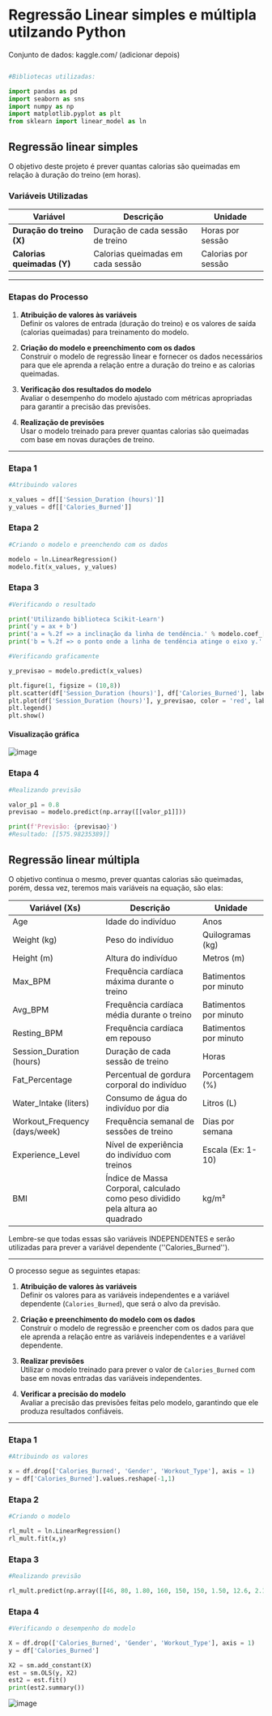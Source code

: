 # Regressão Linear simples e múltipla utilzando Python


Conjunto de dados: kaggle.com/ (adicionar depois)

```python

#Bibliotecas utilizadas:

import pandas as pd 
import seaborn as sns 
import numpy as np
import matplotlib.pyplot as plt
from sklearn import linear_model as ln

```

## Regressão linear simples 

O objetivo deste projeto é prever quantas calorias são queimadas em relação à duração do treino (em horas). 

### Variáveis Utilizadas

| Variável               | Descrição                        | Unidade               |
|------------------------|----------------------------------|-----------------------|
| **Duração do treino (X)** | Duração de cada sessão de treino | Horas por sessão      |
| **Calorias queimadas (Y)** | Calorias queimadas em cada sessão | Calorias por sessão   |

---

### Etapas do Processo

1. **Atribuição de valores às variáveis**  
   Definir os valores de entrada (duração do treino) e os valores de saída (calorias queimadas) para treinamento do modelo.

2. **Criação do modelo e preenchimento com os dados**  
   Construir o modelo de regressão linear e fornecer os dados necessários para que ele aprenda a relação entre a duração do treino e as calorias queimadas.

3. **Verificação dos resultados do modelo**  
   Avaliar o desempenho do modelo ajustado com métricas apropriadas para garantir a precisão das previsões.

4. **Realização de previsões**  
   Usar o modelo treinado para prever quantas calorias são queimadas com base em novas durações de treino.

---

### Etapa 1

```python
#Atribuindo valores

x_values = df[['Session_Duration (hours)']]
y_values = df[['Calories_Burned']]
```

### Etapa 2

```python
#Criando o modelo e preenchendo com os dados

modelo = ln.LinearRegression()
modelo.fit(x_values, y_values)
```

### Etapa 3

```python
#Verificando o resultado

print('Utilizando biblioteca Scikit-Learn')
print('y = ax + b')
print('a = %.2f => a inclinação da linha de tendência.' % modelo.coef_[0][0])
print('b = %.2f => o ponto onde a linha de tendência atinge o eixo y.' % modelo.intercept_[0])

```

```python
#Verificando graficamente

y_previsao = modelo.predict(x_values)

plt.figure(1, figsize = (10,8))
plt.scatter(df['Session_Duration (hours)'], df['Calories_Burned'], label = 'Dados reais')
plt.plot(df['Session_Duration (hours)'], y_previsao, color = 'red', label = 'linha de tendencia')
plt.legend()
plt.show()
```
#### Visualização gráfica
![image](https://github.com/user-attachments/assets/745cfb7b-5ff6-4103-8a42-018d1b8c374a)

### Etapa 4

```python
#Realizando previsão

valor_p1 = 0.8
previsao = modelo.predict(np.array([[valor_p1]]))

print(f'Previsão: {previsao}')
#Resultado: [[575.98235389]]
```

## Regressão linear múltipla

O objetivo continua o mesmo, prever quantas calorias são queimadas, porém, dessa vez, teremos mais variáveis na equação, são elas:

| Variável (Xs)                 | Descrição                                                                                     | Unidade                |
|---------------------------|-----------------------------------------------------------------------------------------------|------------------------|
| Age                       | Idade do indivíduo                                                                            | Anos                   |
| Weight (kg)               | Peso do indivíduo                                                                             | Quilogramas (kg)       |
| Height (m)                | Altura do indivíduo                                                                           | Metros (m)             |
| Max_BPM                   | Frequência cardíaca máxima durante o treino                                                   | Batimentos por minuto  |
| Avg_BPM                   | Frequência cardíaca média durante o treino                                                    | Batimentos por minuto  |
| Resting_BPM               | Frequência cardíaca em repouso                                                                | Batimentos por minuto  |
| Session_Duration (hours)  | Duração de cada sessão de treino                                                              | Horas                  |
| Fat_Percentage            | Percentual de gordura corporal do indivíduo                                                   | Porcentagem (%)        |
| Water_Intake (liters)     | Consumo de água do indivíduo por dia                                                          | Litros (L)             |
| Workout_Frequency (days/week) | Frequência semanal de sessões de treino                                                   | Dias por semana        |
| Experience_Level          | Nível de experiência do indivíduo com treinos                                                | Escala (Ex: 1-10)      |
| BMI                       | Índice de Massa Corporal, calculado como peso dividido pela altura ao quadrado                | kg/m²                  |

Lembre-se que todas essas são variáveis INDEPENDENTES e serão utilizadas para prever a variável dependente (''Calories_Burned''). 

---

O processo segue as seguintes etapas:

1. **Atribuição de valores às variáveis**  
   Definir os valores para as variáveis independentes e a variável dependente (`Calories_Burned`), que será o alvo da previsão.

2. **Criação e preenchimento do modelo com os dados**  
   Construir o modelo de regressão e preencher com os dados para que ele aprenda a relação entre as variáveis independentes e a variável dependente.

3. **Realizar previsões**  
   Utilizar o modelo treinado para prever o valor de `Calories_Burned` com base em novas entradas das variáveis independentes.

4. **Verificar a precisão do modelo**  
   Avaliar a precisão das previsões feitas pelo modelo, garantindo que ele produza resultados confiáveis.

---

### Etapa 1

```python
#Atribuindo os valores

x = df.drop(['Calories_Burned', 'Gender', 'Workout_Type'], axis = 1)
y = df['Calories_Burned'].values.reshape(-1,1)
```

### Etapa 2

```python
#Criando o modelo

rl_mult = ln.LinearRegression()
rl_mult.fit(x,y)
```

### Etapa 3

```python
#Realizando previsão

rl_mult.predict(np.array([[46, 80, 1.80, 160, 150, 150, 1.50, 12.6, 2.1, 4, 3, 3]]))
```

### Etapa 4


```python
#Verificando o desempenho do modelo

X = df.drop(['Calories_Burned', 'Gender', 'Workout_Type'], axis = 1)
y = df['Calories_Burned']

X2 = sm.add_constant(X)
est = sm.OLS(y, X2)
est2 = est.fit()
print(est2.summary())
```

![image](https://github.com/user-attachments/assets/6283e0a8-8e36-4352-b706-915b4b14c844)



